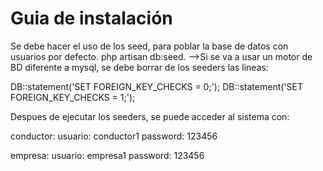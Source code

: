 # Guia de instalación

Se debe hacer el uso de los seed, para poblar la base de datos con usuarios por defecto.
php artisan db:seed.  -->Si se va a usar un motor de BD diferente a mysql, se debe borrar de los seeders las lineas:

DB::statement('SET FOREIGN_KEY_CHECKS = 0;');
DB::statement('SET FOREIGN_KEY_CHECKS = 1;');

Despues de ejecutar los seeders, se puede acceder al sistema con:

conductor: 
usuario: conductor1
password: 123456

empresa: 
usuario: empresa1
password: 123456